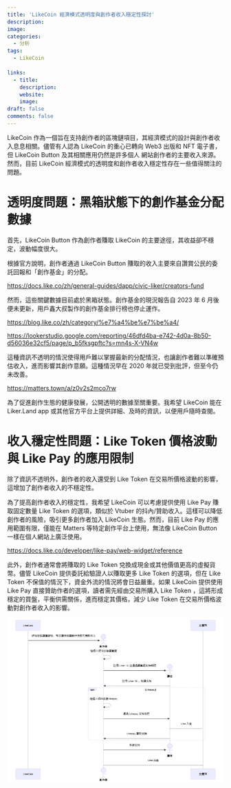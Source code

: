 ```yaml
---
title: 'LikeCoin 經濟模式透明度與創作者收入穩定性探討'
description:
image: 
categories:
  - 分析
tags:
  - LikeCoin
  
links:
  - title: 
    description: 
    website: 
    image: 
draft: false
comments: false
---
```

LikeCoin 作為一個旨在支持創作者的區塊鏈項目，其經濟模式的設計與創作者收入息息相關。儘管有人認為 LikeCoin 的重心已轉向 Web3 出版和 NFT 電子書，但 LikeCoin Button 及其相關應用仍然是許多個人 網站創作者的主要收入來源。然而，目前 LikeCoin 經濟模式的透明度和創作者收入穩定性存在一些值得關注的問題。

# 透明度問題：黑箱狀態下的創作基金分配數據

首先，LikeCoin Button 作為創作者賺取 LikeCoin 的主要途徑，其收益卻不穩定，波動幅度很大。

根據官方說明，創作者通過 LikeCoin Button 賺取的收入主要來自讚賞公民的委託回報和「創作基金」的分配。

https://docs.like.co/zh/general-guides/dapp/civic-liker/creators-fund

然而，這些關鍵數據目前處於黑箱狀態。創作基金的現況報告自 2023 年 6 月後便未更新，用戶鑫大叔製作的創作基金排行榜也停止運作。

https://blog.like.co/zh/category/%e7%a4%be%e7%be%a4/

https://lookerstudio.google.com/reporting/46dfd4ba-e742-4d0a-8b50-d56036e32cf5/page/p_b5fksgpftc?s=mn4s-X-VN4w

這種資訊不透明的情況使得用戶難以掌握最新的分配情況，也讓創作者難以準確預估收入，進而影響其創作意願。這種情況早在 2020 年就已受到批評，但至今仍未改善。

https://matters.town/a/z0v2s2mco7rw

為了促進創作生態的健康發展，公開透明的數據至關重要。我希望 LikeCoin 能在 Liker.Land app 或其他官方平台上提供詳細、及時的資訊，以便用戶隨時查閱。

# 收入穩定性問題：Like Token 價格波動與 Like Pay 的應用限制

除了資訊不透明外，創作者的收入還受到 Like Token 在交易所價格波動的影響，這增加了創作者收入的不穩定性。

為了提高創作者收入的穩定性，我希望 LikeCoin 可以考慮提供使用 Like Pay 賺取固定數量 Like Token 的選項，類似於 Vtuber 的抖內/贊助收入。這樣可以降低創作者的風險，吸引更多創作者加入 LikeCoin 生態。然而，目前 Like Pay 的應用範圍有限，僅能在 Matters 等特定創作平台上使用，無法像 LikeCoin Button 一樣在個人網站上廣泛使用。

https://docs.like.co/developer/like-pay/web-widget/reference

此外，創作者通常會將賺取的 Like Token 兌換成現金或其他價值更高的虛擬貨幣。儘管 LikeCoin 提供委託給驗證人以賺取更多 Like Token 的選項，但在 Like Token 不保值的情況下，資金外流的情況將會日益嚴重。如果 LikeCoin 提供使用 Like Pay 直接贊助作者的選項，讀者需先經由交易所購入 Like Token ，這將形成穩定的買盤，平衡供需關係，進而穩定其價格，減少 Like Token 在交易所價格波動對創作者收入的影響。

![](content/zh-tw/post/Blockchain/image.jpg)